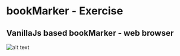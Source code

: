 # bookMarker - Exercise
VanillaJs based bookMarker - web browser
---

![alt text](https://raw.https://github.com/r4nd3l/bookMarker/edit/master/img/sample.png)
